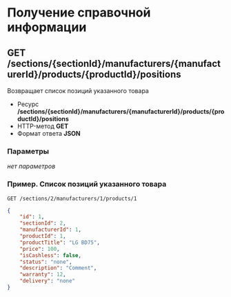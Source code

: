 # Получение справочной информации

## GET /sections/{sectionId}/manufacturers/{manufacturerId}/products/{productId}/positions

Возвращает список позиций указанного товара

- Ресурс **/sections/{sectionId}/manufacturers/{manufacturerId}/products/{productId}/positions**
- HTTP-метод **GET**
- Формат ответа **JSON**

### Параметры

*нет параметров*

### Пример. Список позиций указанного товара

```
GET /sections/2/manufacturers/1/products/1
```

```json
{
    "id": 1,
    "sectionId": 2,
    "manufacturerId": 1,
    "productId": 1,
    "productTitle": "LG BD75",
    "price": 100,
    "isCashless": false,
    "status": "none",
    "description": "Comment",
    "warranty": 12,
    "delivery": "none"
}
```

